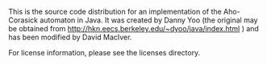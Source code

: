 This is the source code distribution for an implementation of the
Aho-Corasick automaton in Java. It was created by Danny Yoo (the original may be obtained from http://hkn.eecs.berkeley.edu/~dyoo/java/index.html ) and has been modified by David MacIver.

For license information, please see the licenses directory.
